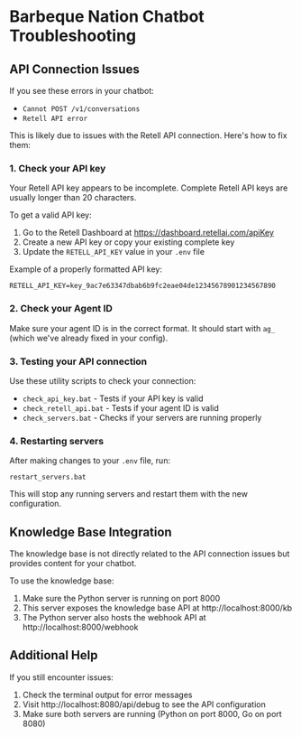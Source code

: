 # Barbeque Nation Chatbot Troubleshooting

## API Connection Issues

If you see these errors in your chatbot:
- `Cannot POST /v1/conversations`
- `Retell API error`

This is likely due to issues with the Retell API connection. Here's how to fix them:

### 1. Check your API key

Your Retell API key appears to be incomplete. Complete Retell API keys are usually longer than 20 characters.

To get a valid API key:
1. Go to the Retell Dashboard at https://dashboard.retellai.com/apiKey
2. Create a new API key or copy your existing complete key
3. Update the `RETELL_API_KEY` value in your `.env` file

Example of a properly formatted API key:
```
RETELL_API_KEY=key_9ac7e63347dbab6b9fc2eae04de12345678901234567890
```

### 2. Check your Agent ID

Make sure your agent ID is in the correct format. It should start with `ag_` (which we've already fixed in your config).

### 3. Testing your API connection

Use these utility scripts to check your connection:

- `check_api_key.bat` - Tests if your API key is valid
- `check_retell_api.bat` - Tests if your agent ID is valid
- `check_servers.bat` - Checks if your servers are running properly

### 4. Restarting servers

After making changes to your `.env` file, run:
```
restart_servers.bat
```

This will stop any running servers and restart them with the new configuration.

## Knowledge Base Integration

The knowledge base is not directly related to the API connection issues but provides content for your chatbot.

To use the knowledge base:
1. Make sure the Python server is running on port 8000
2. This server exposes the knowledge base API at http://localhost:8000/kb
3. The Python server also hosts the webhook API at http://localhost:8000/webhook

## Additional Help

If you still encounter issues:
1. Check the terminal output for error messages
2. Visit http://localhost:8080/api/debug to see the API configuration
3. Make sure both servers are running (Python on port 8000, Go on port 8080) 